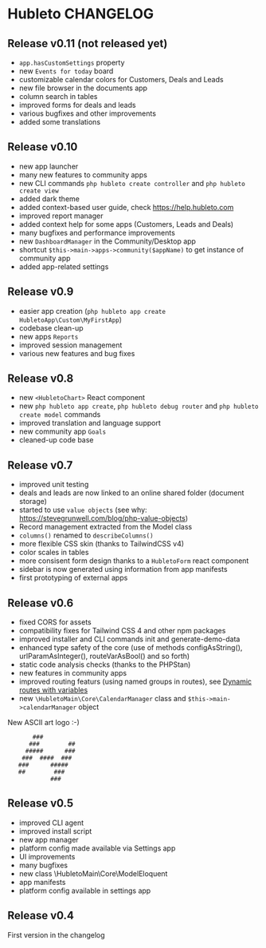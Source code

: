 # Hubleto CHANGELOG

## Release v0.11 (not released yet)

  * `app.hasCustomSettings` property
  * new `Events for today` board
  * customizable calendar colors for Customers, Deals and Leads
  * new file browser in the documents app
  * column search in tables
  * improved forms for deals and leads
  * various bugfixes and other improvements
  * added some translations

## Release v0.10

  * new app launcher
  * many new features to community apps
  * new CLI commands `php hubleto create controller` and `php hubleto create view`
  * added dark theme
  * added context-based user guide, check https://help.hubleto.com
  * improved report manager
  * added context help for some apps (Customers, Leads and Deals)
  * many bugfixes and performance improvements
  * new `DashboardManager` in the Community/Desktop app
  * shortcut `$this->main->apps->community($appName)` to get instance of community app
  * added app-related settings

## Release v0.9

  * easier app creation (`php hubleto app create HubletoApp\Custom\MyFirstApp`)
  * codebase clean-up
  * new apps `Reports`
  * improved session management
  * various new features and bug fixes

## Release v0.8

  * new `<HubletoChart>` React component
  * new `php hubleto app create`, `php hubleto debug router` and `php hubleto create model` commands
  * improved translation and language support
  * new community app `Goals`
  * cleaned-up code base

## Release v0.7

  * improved unit testing
  * deals and leads are now linked to an online shared folder (document storage)
  * started to use `value objects` (see why: https://stevegrunwell.com/blog/php-value-objects)
  * Record management extracted from the Model class
  * `columns()` renamed to `describeColumns()`
  * more flexible CSS skin (thanks to TailwindCSS v4)
  * color scales in tables
  * more consisent form design thanks to a `HubletoForm` react component
  * sidebar is now generated using information from app manifests
  * first prototyping of external apps

## Release v0.6

  * fixed CORS for assets
  * compatibility fixes for Tailwind CSS 4 and other npm packages
  * improved installer and CLI commands init and generate-demo-data
  * enhanced type safety of the core (use of methods configAsString(), urlParamAsInteger(), routeVarAsBool() and so forth)
  * static code analysis checks (thanks to the PHPStan)
  * new features in community apps
  * improved routing featurs (using named groups in routes), see [Dynamic routes with variables](https://developer.hubleto.com/tutorial/advanced/dynamic-routes)
  * new `\HubletoMain\Core\CalendarManager` class and `$this->main->calendarManager` object

New ASCII art logo :-)

```
       ###         
      ###        ##
     #####      ###
    ###  ####  ### 
   ###      #####  
   ##        ###   
            ###    
```

## Release v0.5

  * improved CLI agent
  * improved install script
  * new app manager
  * platform config made available via Settings app
  * UI improvements
  * many bugfixes
  * new class \HubletoMain\Core\ModelEloquent
  * app manifests
  * platform config available in settings app

## Release v0.4

First version in the changelog